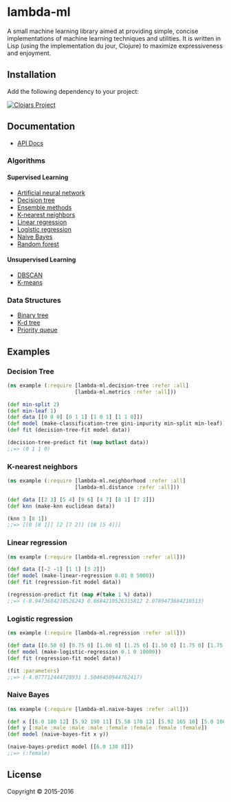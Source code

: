 # lambda-ml

A small machine learning library aimed at providing simple, concise
implementations of machine learning techniques and utilities. It is written in
Lisp (using the implementation du jour, Clojure) to maximize expressiveness and
enjoyment.

## Installation

Add the following dependency to your project:

[![Clojars Project](https://img.shields.io/clojars/v/lambda-ml.svg)](https://clojars.org/lambda-ml)

## Documentation

* [API Docs](https://cloudkj.github.io/lambda-ml/)

### Algorithms

#### Supervised Learning

* [Artificial neural network](https://cloudkj.github.io/lambda-ml/lambda-ml.neural-network.html)
* [Decision tree](https://cloudkj.github.io/lambda-ml/lambda-ml.decision-tree.html)
* [Ensemble methods](https://cloudkj.github.io/lambda-ml/lambda-ml.ensemble.html)
* [K-nearest neighbors](https://cloudkj.github.io/lambda-ml/lambda-ml.neighborhood.html)
* [Linear regression](https://cloudkj.github.io/lambda-ml/lambda-ml.regression.html)
* [Logistic regression](https://cloudkj.github.io/lambda-ml/lambda-ml.regression.html)
* [Naive Bayes](https://cloudkj.github.io/lambda-ml/lambda-ml.naive-bayes.html)
* [Random forest](https://cloudkj.github.io/lambda-ml/lambda-ml.random-forest.html)

#### Unsupervised Learning

* [DBSCAN](https://cloudkj.github.io/lambda-ml/lambda-ml.clustering.dbscan.html)
* [K-means](https://cloudkj.github.io/lambda-ml/lambda-ml.clustering.k-means.html)

### Data Structures

* [Binary tree](https://cloudkj.github.io/lambda-ml/lambda-ml.data.binary-tree.html)
* [K-d tree](https://cloudkj.github.io/lambda-ml/lambda-ml.data.kd-tree.html)
* [Priority queue](https://cloudkj.github.io/lambda-ml/lambda-ml.data.priority-queue.html)

## Examples

### Decision Tree

```clojure
(ns example (:require [lambda-ml.decision-tree :refer :all]
                      [lambda-ml.metrics :refer :all]))

(def min-split 2)
(def min-leaf 1)
(def data [[0 0 0] [0 1 1] [1 0 1] [1 1 0]])
(def model (make-classification-tree gini-impurity min-split min-leaf))
(def fit (decision-tree-fit model data))

(decision-tree-predict fit (map butlast data))
;;=> (0 1 1 0)
```

### K-nearest neighbors

```clojure
(ns example (:require [lambda-ml.neighborhood :refer :all]
                      [lambda-ml.distance :refer :all]))

(def data [[2 3] [5 4] [9 6] [4 7] [8 1] [7 2]])
(def knn (make-knn euclidean data))

(knn 3 [8 1])
;;=> [[0 [8 1]] [2 [7 2]] [18 [5 4]]]
```

### Linear regression

```clojure
(ns example (:require [lambda-ml.regression :refer :all]))

(def data [[-2 -1] [1 1] [3 2]])
(def model (make-linear-regression 0.01 0 5000))
(def fit (regression-fit model data))

(regression-predict fit (map #(take 1 %) data))
;;=> (-0.9473684210526243 0.8684210526315812 2.0789473684210513)
```

### Logistic regression

```clojure
(ns example (:require [lambda-ml.regression :refer :all]))

(def data [[0.50 0] [0.75 0] [1.00 0] [1.25 0] [1.50 0] [1.75 0] [1.75 1] [2.00 0] [2.25 1] [2.50 0] [2.75 1] [3.00 0] [3.25 1] [3.50 0] [4.00 1] [4.25 1] [4.50 1] [4.75 1] [5.00 1] [5.50 1]])
(def model (make-logistic-regression 0.1 0 10000))
(def fit (regression-fit model data))

(fit :parameters)
;;=> (-4.077712444728931 1.5046450944762417)
```

### Naive Bayes

```clojure
(ns example (:require [lambda-ml.naive-bayes :refer :all]))

(def x [[6.0 180 12] [5.92 190 11] [5.58 170 12] [5.92 165 10] [5.0 100 6] [5.5 150 8] [5.42 130 7] [5.75 150 9]])
(def y [:male :male :male :male :female :female :female :female])
(def model (naive-bayes-fit x y))

(naive-bayes-predict model [[6.0 130 8]])
;;=> (:female)
```

## License

Copyright © 2015-2016
